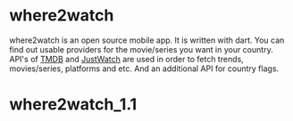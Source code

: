 # where2watch

where2watch is an open source mobile app. It is written with dart. You can find out usable providers for the movie/series you want in your country. API's of [TMDB](https://www.themoviedb.org) and [JustWatch](https://www.justwatch.com) are used in order to fetch trends, movies/series, platforms and etc. And an additional API for country flags.

# where2watch_1.1
